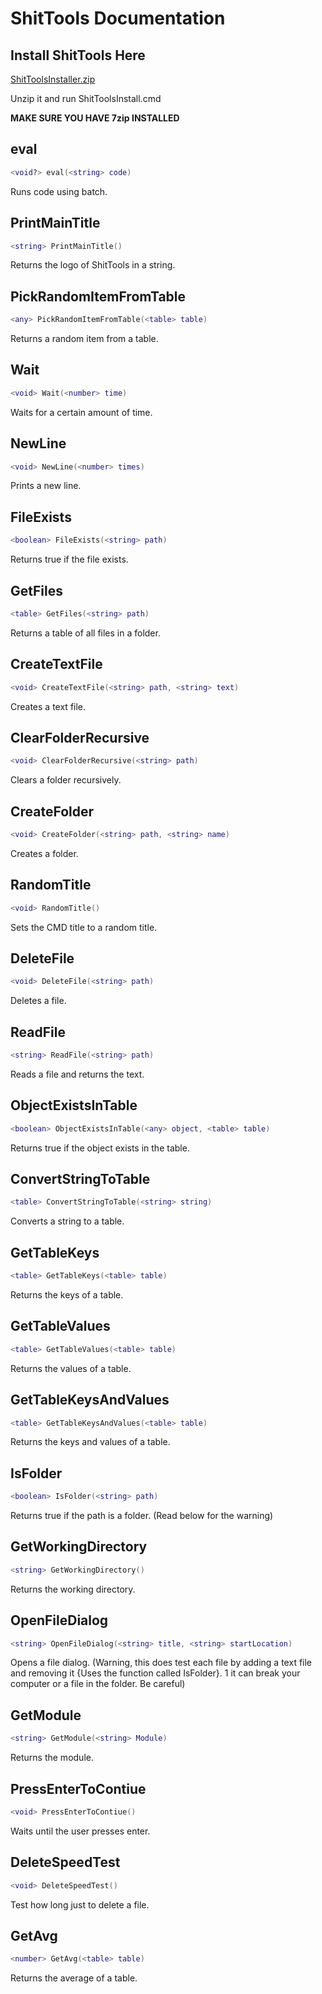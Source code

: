 # ShitTools Documentation

## Install ShitTools Here
[ShitToolsInstaller.zip](https://github.com/DevelopingBread/ShitTools/files/8422068/ShitToolsInstaller.zip)

Unzip it and run ShitToolsInstall.cmd

**MAKE SURE YOU HAVE 7zip INSTALLED**

##  eval
```lua
<void?> eval(<string> code)
```
Runs code using batch.

##  PrintMainTitle
```lua
<string> PrintMainTitle()
```
Returns the logo of ShitTools in a string.

##  PickRandomItemFromTable
```lua
<any> PickRandomItemFromTable(<table> table)
```
Returns a random item from a table.

##  Wait
```lua
<void> Wait(<number> time)
```
Waits for a certain amount of time.

##  NewLine
```lua
<void> NewLine(<number> times)
```
Prints a new line.

##  FileExists 
```lua
<boolean> FileExists(<string> path)
```
Returns true if the file exists.

##  GetFiles 
```lua
<table> GetFiles(<string> path)
```
Returns a table of all files in a folder.

##  CreateTextFile 
```lua
<void> CreateTextFile(<string> path, <string> text)
```
Creates a text file.

##  ClearFolderRecursive 
```lua
<void> ClearFolderRecursive(<string> path)
```
Clears a folder recursively.

##  CreateFolder 
```lua
<void> CreateFolder(<string> path, <string> name)
```
Creates a folder.

##  RandomTitle 
```lua
<void> RandomTitle()
```
Sets the CMD title to a random title.

##  DeleteFile 
```lua
<void> DeleteFile(<string> path)
```
Deletes a file.

##  ReadFile 
```lua
<string> ReadFile(<string> path)
```
Reads a file and returns the text.

##  ObjectExistsInTable 
```lua
<boolean> ObjectExistsInTable(<any> object, <table> table)
```
Returns true if the object exists in the table.

##  ConvertStringToTable 
```lua
<table> ConvertStringToTable(<string> string)
```
Converts a string to a table.

##  GetTableKeys
```lua
<table> GetTableKeys(<table> table)
```
Returns the keys of a table.

##  GetTableValues 
```lua
<table> GetTableValues(<table> table)
```
Returns the values of a table.

##  GetTableKeysAndValues 
```lua
<table> GetTableKeysAndValues(<table> table)
```
Returns the keys and values of a table.

## IsFolder
```lua
<boolean> IsFolder(<string> path)
```
Returns true if the path is a folder. (Read below for the warning)

## GetWorkingDirectory
```lua
<string> GetWorkingDirectory()
```
Returns the working directory.

##  OpenFileDialog
```lua
<string> OpenFileDialog(<string> title, <string> startLocation)
```
Opens a file dialog. (Warning, this does test each file by adding a text file and removing it {Uses the function called IsFolder}. 1 it can break your computer or a file in the folder. Be careful)

##  GetModule
```lua
<string> GetModule(<string> Module)
```
Returns the module.

## PressEnterToContiue
```lua
<void> PressEnterToContiue()
```
Waits until the user presses enter.

## DeleteSpeedTest
```lua
<void> DeleteSpeedTest()
```
Test how long just to delete a file.

## GetAvg
```lua
<number> GetAvg(<table> table)
```
Returns the average of a table.